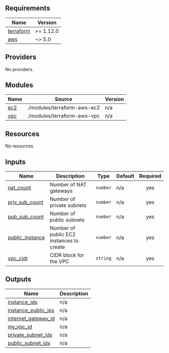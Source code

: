 ## Requirements

| Name | Version |
|------|---------|
| <a name="requirement_terraform"></a> [terraform](#requirement\_terraform) | >= 1.12.0 |
| <a name="requirement_aws"></a> [aws](#requirement\_aws) | ~> 5.0 |

## Providers

No providers.

## Modules

| Name | Source | Version |
|------|--------|---------|
| <a name="module_ec2"></a> [ec2](#module\_ec2) | ./modules/terraform-aws-ec2 | n/a |
| <a name="module_vpc"></a> [vpc](#module\_vpc) | ./modules/terraform-aws-vpc | n/a |

## Resources

No resources.

## Inputs

| Name | Description | Type | Default | Required |
|------|-------------|------|---------|:--------:|
| <a name="input_nat_count"></a> [nat\_count](#input\_nat\_count) | Number of NAT gateways | `number` | n/a | yes |
| <a name="input_priv_sub_count"></a> [priv\_sub\_count](#input\_priv\_sub\_count) | Number of private subnets | `number` | n/a | yes |
| <a name="input_pub_sub_count"></a> [pub\_sub\_count](#input\_pub\_sub\_count) | Number of public subnets | `number` | n/a | yes |
| <a name="input_public_instance"></a> [public\_instance](#input\_public\_instance) | Number of public EC2 instances to create | `number` | n/a | yes |
| <a name="input_vpc_cidr"></a> [vpc\_cidr](#input\_vpc\_cidr) | CIDR block for the VPC | `string` | n/a | yes |

## Outputs

| Name | Description |
|------|-------------|
| <a name="output_instance_ids"></a> [instance\_ids](#output\_instance\_ids) | n/a |
| <a name="output_instance_public_ips"></a> [instance\_public\_ips](#output\_instance\_public\_ips) | n/a |
| <a name="output_internet_gateway_id"></a> [internet\_gateway\_id](#output\_internet\_gateway\_id) | n/a |
| <a name="output_my_vpc_id"></a> [my\_vpc\_id](#output\_my\_vpc\_id) | n/a |
| <a name="output_private_subnet_ids"></a> [private\_subnet\_ids](#output\_private\_subnet\_ids) | n/a |
| <a name="output_public_subnet_ids"></a> [public\_subnet\_ids](#output\_public\_subnet\_ids) | n/a |
